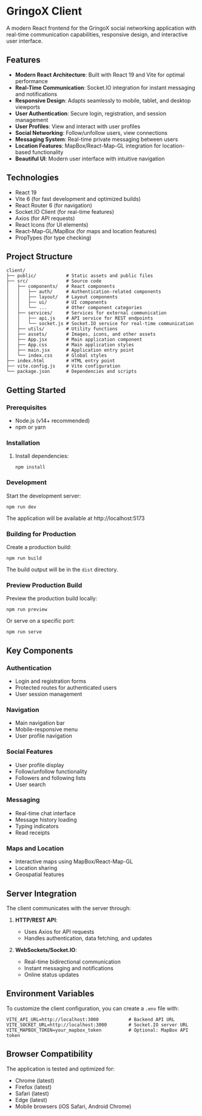 # GringoX Client

A modern React frontend for the GringoX social networking application with real-time communication capabilities, responsive design, and interactive user interface.

## Features

- **Modern React Architecture**: Built with React 19 and Vite for optimal performance
- **Real-Time Communication**: Socket.IO integration for instant messaging and notifications
- **Responsive Design**: Adapts seamlessly to mobile, tablet, and desktop viewports
- **User Authentication**: Secure login, registration, and session management
- **User Profiles**: View and interact with user profiles
- **Social Networking**: Follow/unfollow users, view connections
- **Messaging System**: Real-time private messaging between users
- **Location Features**: MapBox/React-Map-GL integration for location-based functionality
- **Beautiful UI**: Modern user interface with intuitive navigation

## Technologies

- React 19
- Vite 6 (for fast development and optimized builds)
- React Router 6 (for navigation)
- Socket.IO Client (for real-time features)
- Axios (for API requests)
- React Icons (for UI elements)
- React-Map-GL/MapBox (for maps and location features)
- PropTypes (for type checking)

## Project Structure

```
client/
├── public/           # Static assets and public files
├── src/              # Source code
│   ├── components/   # React components
│   │   ├── auth/     # Authentication-related components
│   │   ├── layout/   # Layout components
│   │   ├── ui/       # UI components
│   │   └── ...       # Other component categories
│   ├── services/     # Services for external communication
│   │   ├── api.js    # API service for REST endpoints
│   │   └── socket.js # Socket.IO service for real-time communication
│   ├── utils/        # Utility functions
│   ├── assets/       # Images, icons, and other assets
│   ├── App.jsx       # Main application component
│   ├── App.css       # Main application styles
│   ├── main.jsx      # Application entry point
│   └── index.css     # Global styles
├── index.html        # HTML entry point
├── vite.config.js    # Vite configuration
└── package.json      # Dependencies and scripts
```

## Getting Started

### Prerequisites

- Node.js (v14+ recommended)
- npm or yarn

### Installation

1. Install dependencies:
   ```
   npm install
   ```

### Development

Start the development server:
```
npm run dev
```

The application will be available at http://localhost:5173

### Building for Production

Create a production build:
```
npm run build
```

The build output will be in the `dist` directory.

### Preview Production Build

Preview the production build locally:
```
npm run preview
```

Or serve on a specific port:
```
npm run serve
```

## Key Components

### Authentication
- Login and registration forms
- Protected routes for authenticated users
- User session management

### Navigation
- Main navigation bar
- Mobile-responsive menu
- User profile navigation

### Social Features
- User profile display
- Follow/unfollow functionality
- Followers and following lists
- User search

### Messaging
- Real-time chat interface
- Message history loading
- Typing indicators
- Read receipts

### Maps and Location
- Interactive maps using MapBox/React-Map-GL
- Location sharing
- Geospatial features

## Server Integration

The client communicates with the server through:

1. **HTTP/REST API**: 
   - Uses Axios for API requests
   - Handles authentication, data fetching, and updates

2. **WebSockets/Socket.IO**:
   - Real-time bidirectional communication
   - Instant messaging and notifications
   - Online status updates

## Environment Variables

To customize the client configuration, you can create a `.env` file with:

```
VITE_API_URL=http://localhost:3000           # Backend API URL
VITE_SOCKET_URL=http://localhost:3000        # Socket.IO server URL
VITE_MAPBOX_TOKEN=your_mapbox_token          # Optional: MapBox API token
```

## Browser Compatibility

The application is tested and optimized for:
- Chrome (latest)
- Firefox (latest)
- Safari (latest)
- Edge (latest)
- Mobile browsers (iOS Safari, Android Chrome)
